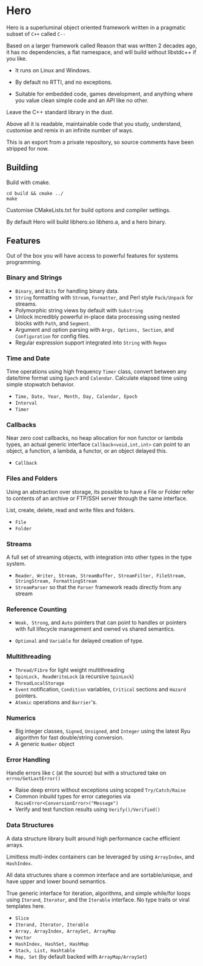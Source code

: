 # Hero


Hero is a superluminal object oriented framework written in a pragmatic subset of `C++` called `C--`

Based on a larger framework called Reason that was written 2 decades ago, it has no dependencies, a flat namespace, and will build without libstdc++ if you like.

- It runs on Linux and Windows.

- By default no RTTI, and no exceptions.

- Suitable for embedded code, games development, and anything where you value clean simple code and an API like no other.

Leave the C++ standard library in the dust.

Above all it is readable, maintainable code that you study, understand, customise and remix in an infinite number of ways.

This is an export from a private repository, so source comments have been stripped for now.

## Building

Build with cmake.

```
cd build && cmake ../
make
```

Customise CMakeLists.txt for build options and compiler settings.

By default Hero will build libhero.so libhero.a, and a hero binary.

## Features

Out of the box you will have access to powerful features for systems programming.

### Binary and Strings

- `Binary`, and `Bits` for handling binary data.
- `String` formatting with `Stream`, `Formatter`, and Perl style `Pack/Unpack` for streams.
- Polymorphic string views by default with `Substring`
- Unlock incredibly powerful in-place data processing using nested blocks with `Path`, and `Segment`.
- Argument and option parsing with `Args, Options, Section`, and `Configuration` for config files.
- Regular expression support integrated into `String` with `Regex`

### Time and Date
Time operations using high frequency `Timer` class, convert between any date/time format using `Epoch` and `Calendar`.  Calculate elapsed time using simple stopwatch behavior.

- `Time, Date, Year, Month, Day, Calendar, Epoch`
- `Interval`
- `Timer`

### Callbacks

Near zero cost callbacks, no heap allocation for non functor or lambda types, an actual generic interface `Callback<void,int,int>` can point to an object, a function, a lambda, a functor, or an object delayed this.

- `Callback`

### Files and Folders
Using an abstraction over storage, its possible to have a File or Folder refer to contents of an archive or FTP/SSH server through the same interface.

List, create, delete, read and write files and folders.

- `File` 
- `Folder`


### Streams

A full set of streaming objects, with integration into other types in the type system.
- `Reader, Writer, Stream, StreamBuffer, StreamFilter, FileStream, StringStream, FormattingStream`
- `StreamParser` so that the `Parser` framework reads directly from any stream

### Reference Counting
- `Weak, Strong`, and `Auto` pointers that can point to handles or pointers with full lifecycle management and owned vs shared semantics.

- `Optional` and `Variable` for delayed creation of type.

### Multithreading

- `Thread/Fibre` for light weight multithreading
- `SpinLock, ReadWriteLock` (a recursive `SpinLock`)
- `ThreadLocalStorage`
- `Event` notification, `Condition` variables, `Critical` sections and `Hazard` pointers.
- `Atomic` operations and `Barrier`'s.

### Numerics
- Big integer classes, `Signed`, `Unsigned`, and `Integer` using the latest Ryu algorithm for fast double/string conversion.
- A generic `Number` object

### Error Handling

Handle errors like `C` (at the source) but with a structured take on `errno/GetLastError()`

- Raise deep errors without exceptions using scoped `Try/Catch/Raise`
- Common inbuild types for error categories via `RaiseError<ConversionError>("Message")`
- Verify and test function results using `Verify()/Verified()`


### Data Structures

A data structure library built around high performance cache efficient arrays.  

Limitless multi-index containers can be leveraged by using `ArrayIndex`, and `HashIndex`.

All data structures share a common interface and are sortable/unique, and have upper and lower bound semantics.

True generic interface for iteration, algorithms, and simple while/for loops using `Iterand`, `Iterator`, and the `Iterable` interface.  No type traits or viral templates here.

- `Slice`
- `Iterand, Iterator, Iterable`
- `Array, ArrayIndex, ArraySet, ArrayMap`
- `Vector`
- `HashIndex, HashSet, HashMap`
- `Stack, List, Hashtable`
- `Map, Set` (by default backed with `ArrayMap/ArraySet`)
 

